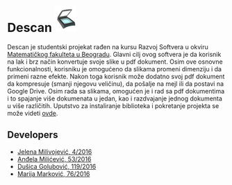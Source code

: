 # Descan <img src="Descan/resources/icons/skener.png" width="50" height="60">

Descan je studentski projekat rađen na kursu Razvoj Softvera u okviru [Matematičkog fakulteta u Beogradu](http://www.matf.bg.ac.rs/). Glavni cilj ovog softvera je da korisnik na lak i brz način konvertuje svoje slike u pdf dokument. Osim ove osnovne funkcionalnosti, korisniku je omogućeno da slikama promeni dimenziju i da primeni razne efekte. Nakon toga korisnik može dodatno svoj pdf dokument da kompresuje (smanji njegovu veličinu), da pošalje na mejl ili da postavi na Google Drive. Osim rada sa slikama, omogućen je i rad sa pdf dokumentima i to spajanje više dokumenata u jedan, kao i razdvajanje jednog dokumenta u više različitih. Uputstvo za instaliranje biblioteka i pokretanje projekta se može videti [ovde](https://gitlab.com/matf-bg-ac-rs/course-rs/projects-2020-2021/07-descan/-/wikis/Instalacija-i-pokretanje).

## Developers

- [Jelena Milivojević, 4/2016](https://gitlab.com/ratspeaker)
- [Anđela Milićević, 53/2016](https://gitlab.com/andjaam)
- [Dušica Golubović, 119/2016](https://gitlab.com/golubovicd)
- [Marija Marković, 76/2016](https://gitlab.com/marija.markovic)
